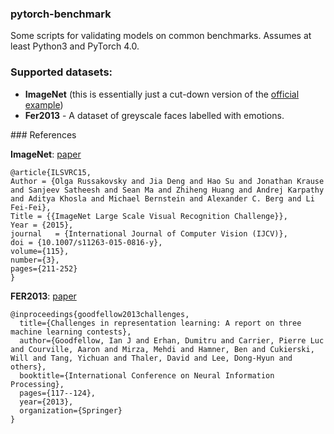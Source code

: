 ### pytorch-benchmark

Some scripts for validating models on common benchmarks. Assumes at least Python3 and PyTorch 4.0.


### Supported datasets:

* **ImageNet** (this is essentially just a cut-down version of the [official example](https://github.com/pytorch/examples/tree/master/imagenet))
* **Fer2013** - A dataset of greyscale faces labelled with emotions.



### References

**ImageNet**: [paper](https://arxiv.org/abs/1409.0575)

```
@article{ILSVRC15,
Author = {Olga Russakovsky and Jia Deng and Hao Su and Jonathan Krause and Sanjeev Satheesh and Sean Ma and Zhiheng Huang and Andrej Karpathy and Aditya Khosla and Michael Bernstein and Alexander C. Berg and Li Fei-Fei},
Title = {{ImageNet Large Scale Visual Recognition Challenge}},
Year = {2015},
journal   = {International Journal of Computer Vision (IJCV)},
doi = {10.1007/s11263-015-0816-y},
volume={115},
number={3},
pages={211-252}
}
```

**FER2013**: [paper](https://arxiv.org/abs/1307.0414)

```
@inproceedings{goodfellow2013challenges,
  title={Challenges in representation learning: A report on three machine learning contests},
  author={Goodfellow, Ian J and Erhan, Dumitru and Carrier, Pierre Luc and Courville, Aaron and Mirza, Mehdi and Hamner, Ben and Cukierski, Will and Tang, Yichuan and Thaler, David and Lee, Dong-Hyun and others},
  booktitle={International Conference on Neural Information Processing},
  pages={117--124},
  year={2013},
  organization={Springer}
}
```

